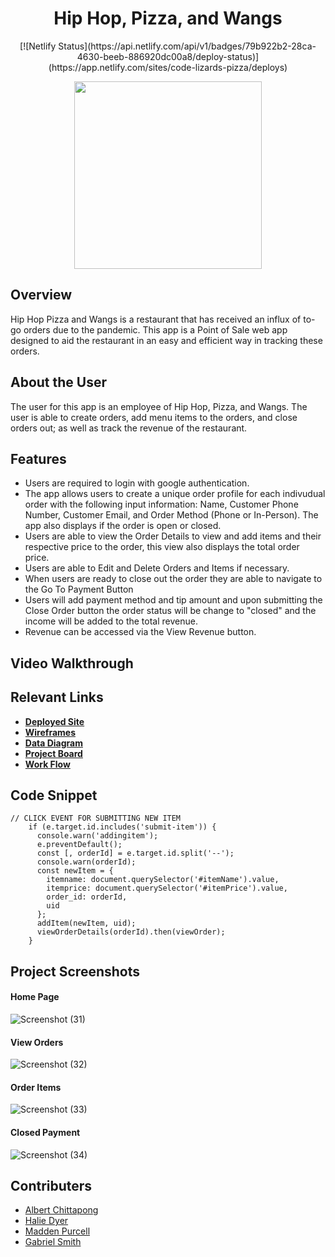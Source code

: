 <div style="text-align:center">
<h1>Hip Hop, Pizza, and Wangs</h1> [![Netlify Status](https://api.netlify.com/api/v1/badges/79b922b2-28ca-4630-beeb-886920dc00a8/deploy-status)](https://app.netlify.com/sites/code-lizards-pizza/deploys)

<image src="./instructions/hhpw-record.png" style="height:300px;"></image></div>

## Overview
Hip Hop Pizza and Wangs is a restaurant that has received an influx of to-go orders due to the pandemic. This app is a Point of Sale web app designed to aid the restaurant in an easy and efficient way in tracking these orders. 
## About the User
The user for this app is an employee of Hip Hop, Pizza, and Wangs. The user is able to create orders, add menu items to the orders, and close orders out; as well as track the revenue of the restaurant. 
## Features
* Users are required to login with google authentication. 
* The app allows users to create a unique order profile for each indivudual order with the following input information: Name, Customer Phone Number, Customer Email, and Order Method (Phone or In-Person). The app also displays if the order is open or closed. 
* Users are able to view the Order Details to view and add items and their respective price to the order, this view also displays the total order price. 
* Users are able to Edit and Delete Orders and Items if necessary. 
* When users are ready to close out the order they are able to navigate to the Go To Payment Button
* Users will add payment method and tip amount and upon submitting the Close Order button the order status will be change to "closed" and the income will be added to the total revenue. 
* Revenue can be accessed via the View Revenue button.

## Video Walkthrough
## Relevant Links
* **[Deployed Site](https://app.netlify.com/sites/code-lizards-pizza/deploys)**
* **[Wireframes](https://www.figma.com/file/4y3EZddALuBR3ouSEM57Np/MVP?node-id=0%3A1)**
* **[Data Diagram](https://dbdiagram.io/d/613ff601825b5b014600799c)**
* **[Project Board](https://github.com/nss-evening-cohort-16/hip-hop-pizza-and-wangs-code-lizards/projects/1)**
* **[Work Flow](https://docs.google.com/presentation/d/1nWsBxm3ZWunxfTbN3iW6KcEM3fZcVGW4ueXfH6okH8U/edit?usp=sharing)**

## Code Snippet

```    
// CLICK EVENT FOR SUBMITTING NEW ITEM
    if (e.target.id.includes('submit-item')) {
      console.warn('addingitem');
      e.preventDefault();
      const [, orderId] = e.target.id.split('--');
      console.warn(orderId);
      const newItem = {
        itemname: document.querySelector('#itemName').value,
        itemprice: document.querySelector('#itemPrice').value,
        order_id: orderId,
        uid
      };
      addItem(newItem, uid);
      viewOrderDetails(orderId).then(viewOrder);
    }
```
## Project Screenshots
#### Home Page
![Screenshot (31)](https://user-images.githubusercontent.com/86082231/134739105-ae9c1896-8d84-4298-9e25-8f9cef23b0e3.png)
#### View Orders
![Screenshot (32)](https://user-images.githubusercontent.com/86082231/134739174-911c8ccf-1bc9-4d18-8622-5f74aa8c15b1.png)
#### Order Items
![Screenshot (33)](https://user-images.githubusercontent.com/86082231/134739178-ca559553-7bf8-4aeb-b0fa-16794a3001dc.png)
#### Closed Payment
![Screenshot (34)](https://user-images.githubusercontent.com/86082231/134739185-0ecde1d9-35d5-4481-90f5-8aa85250d8c4.png)

## Contributers

* [Albert Chittapong](https://github.com/albertchitta)
* [Halie Dyer](https://github.com/DyerHL)
* [Madden Purcell](https://github.com/pmpurcell)
* [Gabriel Smith](https://github.com/Gabrielsmith1998)
